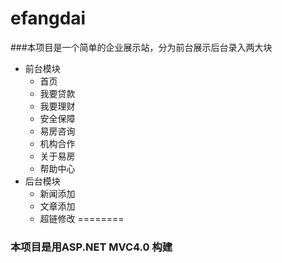 efangdai
========
###本项目是一个简单的企业展示站，分为前台展示后台录入两大块
* 前台模块
  * 首页
  * 我要贷款
  * 我要理财
  * 安全保障
  * 易房咨询
  * 机构合作
  * 关于易房
  * 帮助中心
* 后台模块
  * 新闻添加
  * 文章添加
  * 超链修改
========
### 本项目是用ASP.NET MVC4.0 构建
